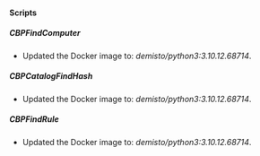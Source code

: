 
#### Scripts
##### CBPFindComputer
- Updated the Docker image to: *demisto/python3:3.10.12.68714*.
##### CBPCatalogFindHash
- Updated the Docker image to: *demisto/python3:3.10.12.68714*.
##### CBPFindRule
- Updated the Docker image to: *demisto/python3:3.10.12.68714*.